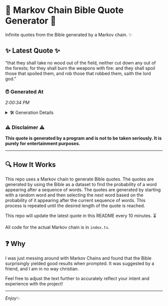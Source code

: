 # 📖 Markov Chain Bible Quote Generator 📖

Infinite quotes from the Bible generated by a Markov chain. ✨

## ✨ Latest Quote ✨
"that they shall take no wood out of the field, neither cut down any out of the forests; for they shall burn the weapons with fire: and they shall spoil those that spoiled them, and rob those that robbed them, saith the lord god."

### ⏰ Generated At
*2:00:34 PM*

<details>
    <summary>🛠️ Generation Details</summary>
    <p>
        <strong>🌱 Seed:</strong> that<br>
        <strong>🔄 Iterations:</strong> 43<br>
        <strong>📜 Context History:</strong><br>[ that ]: they<br>[ that, they ]: shall<br>[ that, they, shall ]: take<br>[ that, they, shall, take ]: no<br>[ that, they, shall, take, no ]: wood<br>[ that, they, shall, take, no, wood ]: out<br>[ they, shall, take, no, wood, out ]: of<br>[ shall, take, no, wood, out, of ]: the<br>[ take, no, wood, out, of, the ]: field,<br>[ no, wood, out, of, the, field, ]: neither<br>[ wood, out, of, the, field,, neither ]: cut<br>[ out, of, the, field,, neither, cut ]: down<br>[ of, the, field,, neither, cut, down ]: any<br>[ the, field,, neither, cut, down, any ]: out<br>[ field,, neither, cut, down, any, out ]: of<br>[ neither, cut, down, any, out, of ]: the<br>[ cut, down, any, out, of, the ]: forests;<br>[ down, any, out, of, the, forests; ]: for<br>[ any, out, of, the, forests;, for ]: they<br>[ out, of, the, forests;, for, they ]: shall<br>[ of, the, forests;, for, they, shall ]: burn<br>[ the, forests;, for, they, shall, burn ]: the<br>[ forests;, for, they, shall, burn, the ]: weapons<br>[ for, they, shall, burn, the, weapons ]: with<br>[ they, shall, burn, the, weapons, with ]: fire:<br>[ shall, burn, the, weapons, with, fire: ]: and<br>[ burn, the, weapons, with, fire:, and ]: they<br>[ the, weapons, with, fire:, and, they ]: shall<br>[ weapons, with, fire:, and, they, shall ]: spoil<br>[ with, fire:, and, they, shall, spoil ]: those<br>[ fire:, and, they, shall, spoil, those ]: that<br>[ and, they, shall, spoil, those, that ]: spoiled<br>[ they, shall, spoil, those, that, spoiled ]: them,<br>[ shall, spoil, those, that, spoiled, them, ]: and<br>[ spoil, those, that, spoiled, them,, and ]: rob<br>[ those, that, spoiled, them,, and, rob ]: those<br>[ that, spoiled, them,, and, rob, those ]: that<br>[ spoiled, them,, and, rob, those, that ]: robbed<br>[ them,, and, rob, those, that, robbed ]: them,<br>[ and, rob, those, that, robbed, them, ]: saith<br>[ rob, those, that, robbed, them,, saith ]: the<br>[ those, that, robbed, them,, saith, the ]: lord<br>[ that, robbed, them,, saith, the, lord ]: god.<br>
    </p>
</details>

### ⚠️ Disclaimer ⚠️
**This quote is generated by a program and is not to be taken seriously. It is purely for entertainment purposes.**

---

## 🔍 How It Works

This repo uses a Markov chain to generate Bible quotes. The quotes are generated by using the Bible as a dataset to find the probability of a word appearing after a sequence of words. The quotes are generated by starting with a random word and then selecting the next word based on the probability of it appearing after the current sequence of words. This process is repeated until the desired length of the quote is reached.

This repo will update the latest quote in this README every 10 minutes. ⏳

All code for the actual Markov chain is in `index.ts`.

## ❓ Why

I was just messing around with Markov Chains and found that the Bible surprisingly yielded good results when prompted. 
It was suggested by a friend, and I am in no way christian.

Feel free to adjust the text further to accurately reflect your intent and experience with the project!

---

*Enjoy*✨
